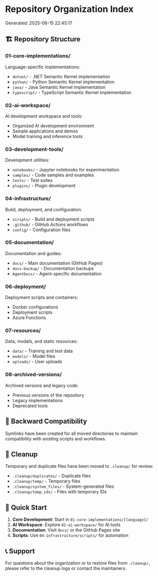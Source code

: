 # Repository Organization Index

Generated: 2025-06-15 22:45:17

## 🏗️ Repository Structure

### 01-core-implementations/
Language-specific implementations:
- `dotnet/` - .NET Semantic Kernel implementation
- `python/` - Python Semantic Kernel implementation  
- `java/` - Java Semantic Kernel implementation
- `typescript/` - TypeScript Semantic Kernel implementation

### 02-ai-workspace/
AI development workspace and tools:
- Organized AI development environment
- Sample applications and demos
- Model training and inference tools

### 03-development-tools/
Development utilities:
- `notebooks/` - Jupyter notebooks for experimentation
- `samples/` - Code samples and examples
- `tests/` - Test suites
- `plugins/` - Plugin development

### 04-infrastructure/
Build, deployment, and configuration:
- `scripts/` - Build and deployment scripts
- `.github/` - GitHub Actions workflows
- `config/` - Configuration files

### 05-documentation/
Documentation and guides:
- `docs/` - Main documentation (GitHub Pages)
- `docs-backup/` - Documentation backups
- `AgentDocs/` - Agent-specific documentation

### 06-deployment/
Deployment scripts and containers:
- Docker configurations
- Deployment scripts
- Azure Functions

### 07-resources/
Data, models, and static resources:
- `data/` - Training and test data
- `models/` - Model files
- `uploads/` - User uploads

### 08-archived-versions/
Archived versions and legacy code:
- Previous versions of the repository
- Legacy implementations
- Deprecated tools

## 🔗 Backward Compatibility

Symlinks have been created for all moved directories to maintain compatibility with existing scripts and workflows.

## 🧹 Cleanup

Temporary and duplicate files have been moved to `.cleanup/` for review:
- `.cleanup/duplicates/` - Duplicate files
- `.cleanup/temp/` - Temporary files  
- `.cleanup/system_files/` - System-generated files
- `.cleanup/temp_ids/` - Files with temporary IDs

## 🚀 Quick Start

1. **Core Development**: Start in `01-core-implementations/[language]/`
2. **AI Workspace**: Explore `02-ai-workspace/` for AI tools
3. **Documentation**: Visit `docs/` or the GitHub Pages site
4. **Scripts**: Use `04-infrastructure/scripts/` for automation

## 📞 Support

For questions about the organization or to restore files from `.cleanup/`, please refer to the cleanup logs or contact the maintainers.
